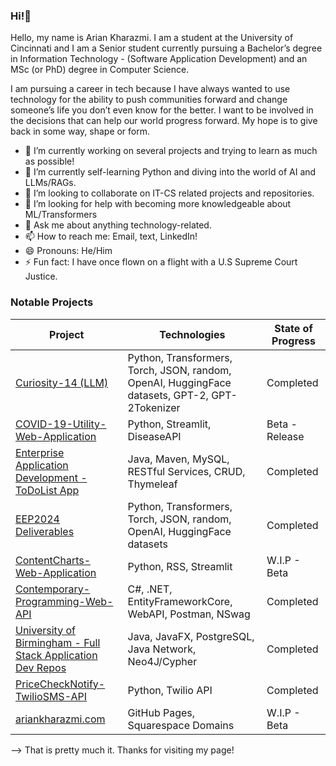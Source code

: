 ### Hi!👋
<p align="center">
<a href="https://github.com/ariankharazmi">
</a>
<a href="https://ariankharazmi.org/">
 <a href="https://ariankharazmi.com/">
</a>
 
Hello, my name is Arian Kharazmi. 
I am a student at the University of Cincinnati and I am a Senior student currently pursuing a Bachelor’s degree in Information Technology - (Software Application Development) and an MSc (or PhD) degree in Computer Science.

I am pursuing a career in tech because I have always wanted to use technology for the ability to push communities forward
and change someone’s life you don’t even know for the better. 
I want to be involved in the decisions that can help our world progress forward. 
My hope is to give back in some way, shape or form.

- 🔭 I’m currently working on several projects and trying to learn as much as possible!
- 🌱 I’m currently self-learning Python and diving into the world of AI and LLMs/RAGs.
- 👯 I’m looking to collaborate on IT-CS related projects and repositories.
- 🤔 I’m looking for help with becoming more knowledgeable about ML/Transformers
- 💬 Ask me about anything technology-related.
- 📫 How to reach me: Email, text, LinkedIn!
- 😄 Pronouns: He/Him
- ⚡ Fun fact: I have once flown on a flight with a U.S Supreme Court Justice.

</td><td>
  
### Notable Projects
  
|Project|Technologies|State of Progress|
|--|--|--|
| [Curiosity-14 (LLM)](https://github.com/ariankharazmi/curiosity-14-llm) | Python, Transformers, Torch, JSON, random, OpenAI, HuggingFace datasets, GPT-2, GPT-2Tokenizer | Completed |
| [COVID-19-Utility-Web-Application](https://github.com/ariankharazmi/COVID-19-Utility-Web-Application) | Python, Streamlit, DiseaseAPI | Beta - Release |
| [Enterprise Application Development - ToDoList App](https://github.com/ariankharazmi/IT4045C-FinalProject-ToDoListApp) | Java, Maven, MySQL, RESTful Services, CRUD, Thymeleaf | Completed|
| [EEP2024 Deliverables](https://github.com/ariankharazmi/EEP24Deliverables) | Python, Transformers, Torch, JSON, random, OpenAI, HuggingFace datasets | Completed |
| [ContentCharts-Web-Application](https://github.com/ariankharazmi/ContentCharts-Web-Application) | Python, RSS, Streamlit | W.I.P - Beta |
| [Contemporary-Programming-Web-API](https://github.com/ariankharazmi/IT3045C_Final) | C#, .NET, EntityFrameworkCore, WebAPI, Postman, NSwag | Completed |
| [University of Birmingham - Full Stack Application Dev Repos](https://github.com/ariankharazmi/Full-Stack-Software-Development-Repos-University-of-Birmingham) | Java, JavaFX, PostgreSQL, Java Network, Neo4J/Cypher | Completed |
| [PriceCheckNotify-TwilioSMS-API](https://github.com/ariankharazmi/PriceCheckNotify-TwilioSMS-API) | Python, Twilio API | Completed |
| [ariankharazmi.com](https://github.com/ariankharazmi/ariankharazmi.org) | GitHub Pages, Squarespace Domains | W.I.P - Beta |  
</td></tr> </table>

--> That is pretty much it. Thanks for visiting my page!


